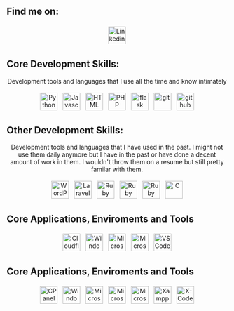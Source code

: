 ## Find me on:
<p align="center">
    <a href="https://www.linkedin.com/in/murraystorm/" target="_blank" rel="noopener noreferrer">
        <img src="https://img.icons8.com/color/69/000000/linkedin.png" alt="Linkedin" height="40" style="vertical-align:top; margin:4px">
    </a>
</p>

## Core Development Skills:
<p align="center">
    Development tools and languages that I use all the time and know intimately
</p>
<p align="center">
    <img src="https://img.icons8.com/color/69/000000/python.png" alt="Python" height="40" style="vertical-align:top; margin:4px">
    <img src="https://img.icons8.com/color/69/000000/javascript.png" alt="Javascript" height="40" style="vertical-align:top; margin:4px">
    <img src="https://cdn.cdnlogo.com/logos/h/90/html-5.svg" alt="HTML" height="40" style="vertical-align:top; margin:4px">
    <img src="https://img.icons8.com/color/69/000000/php.png" alt="PHP" height="40" style="vertical-align:top; margin:4px">
    <img src="https://img.icons8.com/color/69/000000/flask.png" alt="flask" height="40" style="vertical-align:top; margin:4px">  
    <img src="https://img.icons8.com/color/69/000000/git.png" alt="git" height="40" style="vertical-align:top; margin:4px">
    <img src="https://img.icons8.com/color/69/000000/github.png" alt="github" height="40" style="vertical-align:top; margin:4px">
</p>

## Other Development Skills:
<p align="center">
    Development tools and languages that I have used in the past. I might not use them daily anymore but I have in the past or have done a decent amount of work in them. I wouldn't throw them on a resume but still pretty familar with them.
</p>
<p align="center">
    <img src="https://img.icons8.com/color/69/000000/wordpress.png" alt="WordPress" height="40" style="vertical-align:top; margin:4px">
    <img src="https://cdn.cdnlogo.com/logos/l/57/laravel.svg" alt="Laravel" height="40" style="vertical-align:top; margin:4px">
    <img src="https://img.icons8.com/color/69/000000/ruby.png" alt="Ruby" height="40" style="vertical-align:top; margin:4px">
    <img src="https://img.icons8.com/color/69/000000/rubygems.png" alt="Ruby Gems" height="40" style="vertical-align:top; margin:4px">
    <img src="https://img.icons8.com/color/69/000000/rubyonrails.png" alt="Ruby on Rails" height="40" style="vertical-align:top; margin:4px">
    <img src="https://img.icons8.com/color/69/000000/c.png" alt="C" height="40" style="vertical-align:top; margin:4px">
</p>

## Core Applications, Enviroments and Tools
<p align="center">
    <img src="https://img.icons8.com/color/69/000000/cloudflare.png" alt="Cloudflare" height="40" style="vertical-align:top; margin:4px">
    <img src="https://img.icons8.com/color/69/000000/windows.png" alt="Windows" height="40" style="vertical-align:top; margin:4px">
    <img src="https://img.icons8.com/color/69/000000/microsoftazure.png" alt="Microsoft Azure" height="40" style="vertical-align:top; margin:4px">
    <img src="https://img.icons8.com/color/69/000000/microsoftoffice.png" alt="Microsoft Office" height="40" style="vertical-align:top; margin:4px">
    <img src="https://img.icons8.com/color/69/000000/visualstudiocode.png" alt="VS Code" height="40" style="vertical-align:top; margin:4px">
</p>

## Core Applications, Enviroments and Tools
<p align="center">
    <img src="https://img.icons8.com/color/69/000000/cpanel.png" alt="CPanel" height="40" style="vertical-align:top; margin:4px">
    <img src="https://img.icons8.com/color/69/000000/windows.png" alt="Windows" height="40" style="vertical-align:top; margin:4px">
    <img src="https://img.icons8.com/color/69/000000/microsoftonedrive.png" alt="Microsoft One Drive" height="40" style="vertical-align:top; margin:4px">
    <img src="https://img.icons8.com/color/69/000000/microsoftoutlook.png" alt="Microsoft Outlook" height="40" style="vertical-align:top; margin:4px">
    <img src="https://img.icons8.com/color/69/000000/microsoftteams.png" alt="Microsoft Teams" height="40" style="vertical-align:top; margin:4px">
    <img src="https://img.icons8.com/color/69/000000/xampp.png" alt="Xampp" height="40" style="vertical-align:top; margin:4px">
    <img src="https://img.icons8.com/color/69/000000/xcode.png" alt="X-Code" height="40 "style="vertical-align:top; margin:4px">
</p>
